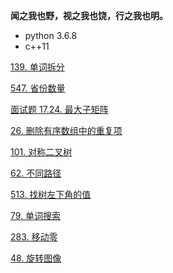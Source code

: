 **闻之我也野，视之我也饶，行之我也明。**

* python 3.6.8
* c++11

[139. 单词拆分](https://leetcode-cn.com/problems/word-break/)

[547. 省份数量](https://leetcode-cn.com/problems/number-of-provinces/)

[面试题 17.24. 最大子矩阵](https://leetcode-cn.com/problems/max-submatrix-lcci/)

[26. 删除有序数组中的重复项](https://leetcode-cn.com/problems/remove-duplicates-from-sorted-array/)

[101. 对称二叉树](https://leetcode-cn.com/problems/symmetric-tree/)

[62. 不同路径](https://leetcode-cn.com/problems/unique-paths/)

[513. 找树左下角的值](https://leetcode-cn.com/problems/find-bottom-left-tree-value/)

[79. 单词搜索](https://leetcode-cn.com/problems/word-search/)

[283. 移动零](https://leetcode-cn.com/problems/move-zeroes/)

[48. 旋转图像](https://leetcode-cn.com/problems/rotate-image/)